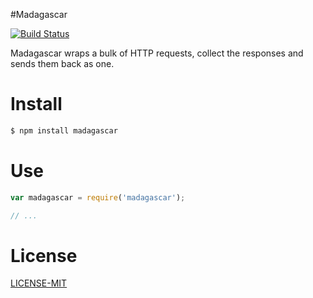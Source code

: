 #Madagascar

[![Build Status](https://travis-ci.org/Olapic/madagascar.svg?branch=master)](https://travis-ci.org/Olapic/madagascar)

Madagascar wraps a bulk of HTTP requests, collect the responses and sends them back as one.

# Install

```sh
$ npm install madagascar
```

# Use


```js
var madagascar = require('madagascar');

// ...

```

# License

[LICENSE-MIT](https://github.com/Olapic/madagascar/blob/master/LICENSE-MIT)

